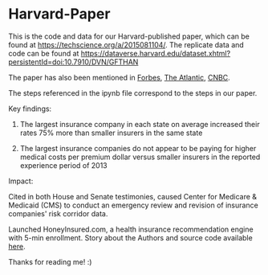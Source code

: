# Harvard-Paper

This is the code and data for our Harvard-published paper, which can be found at https://techscience.org/a/2015081104/. The replicate data and code can be found at https://dataverse.harvard.edu/dataset.xhtml?persistentId=doi:10.7910/DVN/GFTHAN

The paper has also been mentioned in [Forbes](https://www.forbes.com/sites/sarahhedgecock/2015/08/28/how-two-harvard-grads-want-to-change-the-face-of-health-insurance/#62881bea4d6a), [The Atlantic](https://www.theatlantic.com/technology/archive/2015/...honeyinsured/414765/), [CNBC](http://www.cnbc.com/2015/08/28/whos-charging-more-for-obamacare-plans-surprise.html).

The steps referenced in the ipynb file correspond to the steps in our paper.

Key findings:

1. The largest insurance company in each state on average increased their rates 75% more than smaller insurers in the same state

2. The largest insurance companies do not appear to be paying for higher medical costs per premium dollar versus smaller insurers in the reported experience period of 2013

Impact:

Cited in both House and Senate testimonies, caused Center for Medicare & Medicaid (CMS) to conduct an emergency review and revision of insurance companies' risk corridor data.

Launched HoneyInsured.com, a health insurance recommendation engine with 5-min enrollment. Story about the Authors and source code available [here](https://github.com/cortexml/HoneyInsured-Front).

Thanks for reading me! :)
